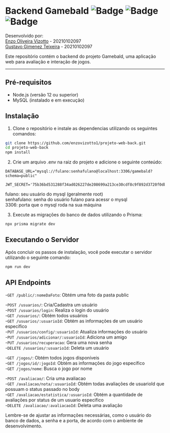 # Backend Gamebald ![Badge](https://img.shields.io/badge/Node.js-43853D?style=for-the-badge&logo=node.js&logoColor=white) ![Badge](	https://img.shields.io/badge/JavaScript-F7DF1E?style=for-the-badge&logo=javascript&logoColor=black) ![Badge]([https://img.shields.io/badge/Node.js-43853D?style=for-the-badge&logo=node.js&logoColor=white](https://img.shields.io/badge/MySQL-00000F?style=for-the-badge&logo=mysql&logoColor=white)) 

Desenvolvido por:  
[Enzo Oliveira Vizotto](https://github.com/enzovizotto1/) - 20210102097  
[Gustavo Gimenez Teixeira](https://github.com/ggimenezt) - 20210102097   

Este repositório contém o backend do projeto Gamebald, uma aplicação web para avaliação e interação de jogos.

---

## Pré-requisitos

- Node.js (versão 12 ou superior) 
- MySQL (instalado e em execução)

## Instalação

1. Clone o repositório e instale as dependencias utilizando os seguintes comandos:

```bash
git clone https://github.com/enzovizotto1/projeto-web-back.git
cd projeto-web-back
npm install
```

2. Crie um arquivo .env na raiz do projeto e adicione o seguinte conteúdo:
```plaintext
DATABASE_URL="mysql://fulano:senhafulano@localhost:3306/gamebald?schema=public"

JWT_SECRET='75b36bd531288f34ad026227de208699a213ce30cdf8c9f892d3720f0db8e9ebaa50f04f319b88242b5d5cba8157da5d8d8653b465d94a82f79b023c92aea4bc'
```
fulano: seu usuário do mysql (geralmente root)   
senhafulano: senha do usuário fulano para acessr o mysql  
3306: porta que o mysql roda na sua máquina 

3. Execute as migrações do banco de dados utilizando o Prisma:
```bash
npx prisma migrate dev
```

## Executando o Servidor
Após concluir os passos de instalação, você pode executar o servidor utilizando o seguinte comando:
```bash
npm run dev
```

## API Endpoints
-`GET /public/:nomeDaFoto`: Obtém uma foto da pasta public  

-`POST /usuarios/`: Cria/Cadastra um usuário  
-`POST /usuarios/login`: Realiza o login do usuário  
-`GET /usuarios/`: Obtém todos usuários  
-`GET /usuarios/:usuarioId`: Obtém as informações de um usuário específico  
-`PUT /usuarios/config/:usuarioId`: Atualiza informações do usuário  
-`PUT /usuarios/adicionar/:usuarioId`: Adiciona um amigo  
-`PUT /usuarios/recuperacao`: Gera uma nova senha  
-`DELETE /usuarios/:usuarioId`: Deleta um usuário  

-`GET /jogos/`: Obtém todos jogos disponíveis  
-`GET /jogos/id/:jogoId`: Obtém as informações do jogo específico  
-`GET /jogos/nome`: Busca o jogo por nome  

-`POST /avaliacao/`: Cria uma avaliacao  
-`GET /avaliacao/nota/:usuarioId`: Obtém todas avaliações de usuarioId que possuam o status passado no body  
-`GET /avaliacao/estatistica/:usuarioId`: Obtém a quantidade de avaliações por status de um usuario especifico  
-`DELETE /avaliacao/:avaliacaoId`: Deleta uma avaliação  



Lembre-se de ajustar as informações necessárias, como o usuário do banco de dados, a senha e a porta, de acordo com o ambiente de desenvolvimento.
